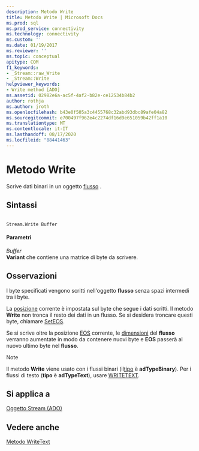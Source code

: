 ```yaml
---
description: Metodo Write
title: Metodo Write | Microsoft Docs
ms.prod: sql
ms.prod_service: connectivity
ms.technology: connectivity
ms.custom: ''
ms.date: 01/19/2017
ms.reviewer: ''
ms.topic: conceptual
apitype: COM
f1_keywords:
- _Stream::raw_Write
- _Stream::Write
helpviewer_keywords:
- Write method [ADO]
ms.assetid: 02982e6a-ac5f-4af2-b82e-ce12534b84b2
author: rothja
ms.author: jroth
ms.openlocfilehash: b43e0f505a3c4455768c32abd93dbc89afe04a82
ms.sourcegitcommit: e700497f962e4c2274df16d9e651059b42ff1a10
ms.translationtype: MT
ms.contentlocale: it-IT
ms.lasthandoff: 08/17/2020
ms.locfileid: "88441463"
---
```

# <a name="write-method"></a>Metodo Write
Scrive dati binari in un oggetto [flusso](../../../ado/reference/ado-api/stream-object-ado.md) .  
  
## <a name="syntax"></a>Sintassi  
  
```  
  
Stream.Write Buffer  
```  
  
#### <a name="parameters"></a>Parametri  
 *Buffer*  
 **Variant** che contiene una matrice di byte da scrivere.  
  
## <a name="remarks"></a>Osservazioni  
 I byte specificati vengono scritti nell'oggetto **flusso** senza spazi intermedi tra i byte.  
  
 La [posizione](../../../ado/reference/ado-api/position-property-ado.md) corrente è impostata sul byte che segue i dati scritti. Il metodo **Write** non tronca il resto dei dati in un flusso. Se si desidera troncare questi byte, chiamare [SetEOS](../../../ado/reference/ado-api/seteos-method.md).  
  
 Se si scrive oltre la posizione [EOS](../../../ado/reference/ado-api/eos-property.md) corrente, le [dimensioni](../../../ado/reference/ado-api/size-property-ado-stream.md) del **flusso** verranno aumentate in modo da contenere nuovi byte e **EOS** passerà al nuovo ultimo byte nel **flusso**.  
  
> [!NOTE]
>  Il metodo **Write** viene usato con i flussi binari (il[tipo](../../../ado/reference/ado-api/type-property-ado-stream.md) è **adTypeBinary**). Per i flussi di testo (**tipo** è **adTypeText**), usare [WRITETEXT](../../../ado/reference/ado-api/writetext-method.md).  
  
## <a name="applies-to"></a>Si applica a  
 [Oggetto Stream (ADO)](../../../ado/reference/ado-api/stream-object-ado.md)  
  
## <a name="see-also"></a>Vedere anche  
 [Metodo WriteText](../../../ado/reference/ado-api/writetext-method.md)
